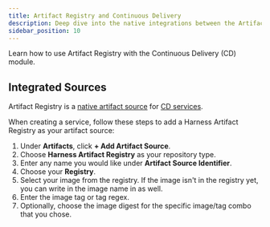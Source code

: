 ```yaml
---
title: Artifact Registry and Continuous Delivery
description: Deep dive into the native integrations between the Artifact Registry and Continuous Delivery modules.
sidebar_position: 10
---
```


Learn how to use Artifact Registry with the Continuous Delivery (CD) module. 

## Integrated Sources

Artifact Registry is a [native artifact source](/docs/continuous-delivery/x-platform-cd-features/services/artifact-sources) for [CD services](/docs/continuous-delivery/x-platform-cd-features/services/services-overview). 

When creating a service, follow these steps to add a Harness Artifact Registry as your artifact source:

1. Under **Artifacts**, click **+ Add Artifact Source**.
2. Choose **Harness Artifact Registry** as your repository type. 
3. Enter any name you would like under **Artifact Source Identifier**.
4. Choose your **Registry**.
5. Select your image from the registry. If the image isn't in the registry yet, you can write in the image name in as well. 
6. Enter the image tag or tag regex.
7. Optionally, choose the image digest for the specific image/tag combo that you chose. 
